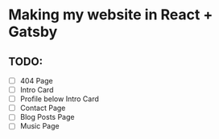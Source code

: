 # Making my website in React + Gatsby

## TODO:
- [ ] 404 Page
- [ ] Intro Card
- [ ] Profile below Intro Card
- [ ] Contact Page
- [ ] Blog Posts Page
- [ ] Music Page
